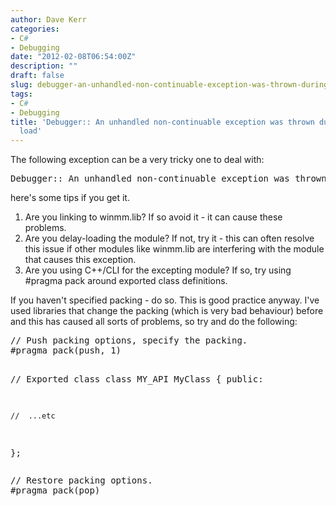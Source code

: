 ```yaml
---
author: Dave Kerr
categories:
- C#
- Debugging
date: "2012-02-08T06:54:00Z"
description: ""
draft: false
slug: debugger-an-unhandled-non-continuable-exception-was-thrown-during-process-load
tags:
- C#
- Debugging
title: 'Debugger:: An unhandled non-continuable exception was thrown during process
  load'
---
```



<p>The following exception can be a very tricky one to deal with:</p>
<pre>Debugger:: An unhandled non-continuable exception was thrown during process load</pre>
<p>here's some tips if you get it.</p>
<ol>
<li>Are you linking to winmm.lib? If so avoid it - it can cause these problems.</li>
<li>Are you delay-loading the module? If not, try it - this can often resolve this issue if other modules like winmm.lib are interfering with the module that causes this exception.</li>
<li>Are you using C++/CLI for the excepting module? If so, try using #pragma pack around exported class definitions.</li>
</ol>
<div>If you haven't specified packing - do so. This is good practice anyway. I've used libraries that change the packing (which is very bad behaviour) before and this has caused all sorts of problems, so try and do the following:</div>
<div>
<pre class="brush: c-sharp;">// Push packing options, specify the packing.
#pragma pack(push, 1)

//	Exported class
class MY_API MyClass
{
public:

	//	...etc
};</pre>
<pre class="brush: c-sharp;">// Restore packing options.
#pragma pack(pop)</pre>
</div>

